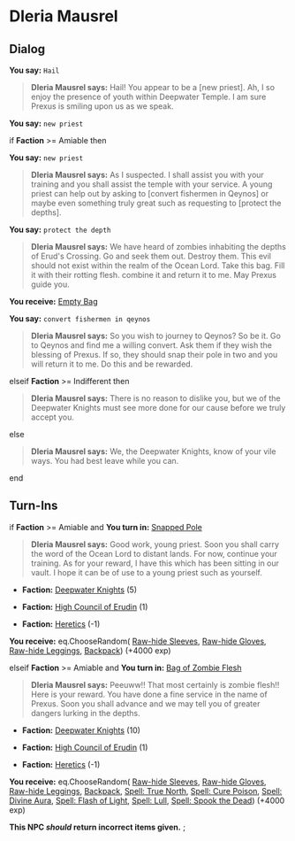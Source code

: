 # Dleria Mausrel
## Dialog

**You say:** `Hail`



>**Dleria Mausrel says:** Hail! You appear to be a [new priest]. Ah, I so enjoy the presence of youth within Deepwater Temple. I am sure Prexus is smiling upon us as we speak.

**You say:** `new priest`



if **Faction** >= Amiable then 



**You say:** `new priest`





>**Dleria Mausrel says:** As I suspected. I shall assist you with your training and you shall assist the temple with your service. A young priest can help out by asking to [convert fishermen in Qeynos] or maybe even something truly great such as requesting to [protect the depths].



**You say:** `protect the depth`





>**Dleria Mausrel says:** We have heard of zombies inhabiting the depths of Erud's Crossing. Go and seek them out. Destroy them. This evil should not exist within the realm of the Ocean Lord. Take this bag. Fill it with their rotting flesh. combine it and return it to me. May Prexus guide you.




**You receive:**  [Empty Bag](/item/17939)



**You say:** `convert fishermen in qeynos`





>**Dleria Mausrel says:** So you wish to journey to Qeynos? So be it. Go to Qeynos and find me a willing convert. Ask them if they wish the blessing of Prexus. If so, they should snap their pole in two and you will return it to me. Do this and be rewarded.




elseif **Faction** >= Indifferent then



>**Dleria Mausrel says:** There is no reason to dislike you, but we of the Deepwater Knights must see more done for our cause before we truly accept you.


else



>**Dleria Mausrel says:** We, the Deepwater Knights, know of your vile ways. You had best leave while you can.

end

## Turn-Ins




if **Faction** >= Amiable and  **You turn in:** [Snapped Pole](/item/13922)


>**Dleria Mausrel says:** Good work, young priest. Soon you shall carry the word of the Ocean Lord to distant lands. For now, continue your training. As for your reward, I have this which has been sitting in our vault. I hope it can be of use to a young priest such as yourself.





* __Faction:__ [Deepwater Knights](/faction/242) (5)


* __Faction:__ [High Council of Erudin](/faction/266) (1)


* __Faction:__ [Heretics](/faction/265) (-1)


 **You receive:** eq.ChooseRandom( [Raw-hide Sleeves](/item/2144), [Raw-hide Gloves](/item/2146), [Raw-hide Leggings](/item/2147), [Backpack](/item/17005)) (+4000 exp)

elseif **Faction** >= Amiable and  **You turn in:** [Bag of Zombie Flesh](/item/13880)


>**Dleria Mausrel says:** Peeuww!! That most certainly is zombie flesh!! Here is your reward. You have done a fine service in the name of Prexus. Soon you shall advance and we may tell you of greater dangers lurking in the depths.





* __Faction:__ [Deepwater Knights](/faction/242) (10)


* __Faction:__ [High Council of Erudin](/faction/266) (1)


* __Faction:__ [Heretics](/faction/265) (-1)


 **You receive:** eq.ChooseRandom( [Raw-hide Sleeves](/item/2144), [Raw-hide Gloves](/item/2146), [Raw-hide Leggings](/item/2147), [Backpack](/item/17005), [Spell: True North](/item/15205), [Spell: Cure Poison](/item/15203), [Spell: Divine Aura](/item/15207), [Spell: Flash of Light](/item/15201), [Spell: Lull](/item/15208), [Spell: Spook the Dead](/item/15209)) (+4000 exp)

**This NPC *should* return incorrect items given.**
;

